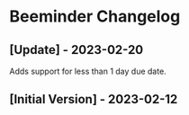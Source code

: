 # Beeminder Changelog

## [Update] - 2023-02-20

Adds support for less than 1 day due date.

## [Initial Version] - 2023-02-12
